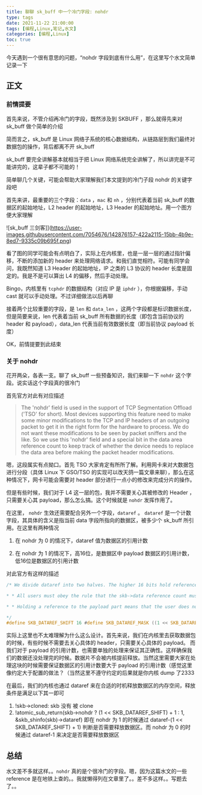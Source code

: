 ```yaml
---
title: 聊聊 sk_buff 中一个冷门字段: nohdr
type: tags
date: 2021-11-22 21:00:00
tags: [编程,Linux,笔记,水文]
categories: [编程,Linux]
toc: true
---
```


今天遇到一个很有意思的问题，“nohdr 字段到底有什么用”，在这里写个水文简单记录一下

<!--more-->

## 正文

### 前情提要

首先来说，不管介绍再冷门的字段，既然涉及到 SKBUFF ，那么就得先来对 sk_buff 做个简单的介绍

简而言之，sk_buff 是 Linux 网络子系统的核心数据结构，从链路层到我们最终对数据包的操作，背后都离不开 sk_buff 

sk_buff 要完全讲解基本就相当于把 Linux 网络系统完全讲解了，所以讲完是不可能讲完的，这辈子都不可能的！

简单聊几个关键，可能会帮助大家理解我们本文提到的冷门子段 nohdr 的关键字段吧

首先来讲，最重要的三个字段：`data` ，`mac` 和 `nh` ，分别代表着当前 sk_buff 的数据区的起始地址，L2 header 的起始地址，L3 Header 的起始地址。用一个图方便大家理解

![sk_buff 三剑客]](https://user-images.githubusercontent.com/7054676/142876157-422a2115-15bb-4b9e-8ed7-9335c09b695f.png)

看了图的同学可能会有点明白了，实际上在内核里，也是一层一层的通过指针偏移，不断的添加新的 header 来处理网络请求。和我们直觉相符。可能有同学会问，我既然知道 L3 Header 的起始地址，IP 之类的 L3 协议的 header 长度是固定的。我是不是可以算出 L4 的偏移，然后手动处理。

Bingo，内核里有 `tcphdr` 的数据结构（对应 IP 是 `iphdr` ），你根据偏移，手动 cast 就可以手动处理。不过详细做法以后再聊

接着两个比较重要的字段，是 `len` 和 `data_len` ，这两个字段都是标识数据长度，但是简要来说，len 代表着当前 sk_buff 所有数据的长度（即包含当前协议的 header 和 payload），data_len 代表当前有效数据长度（即当前协议 payload 长度）

OK，前情提要到此结束

### 关于 nohdr

花开两朵，各表一支。聊了 sk_buff 一些预备知识，我们来聊一下 `nohdr` 这个字段。说实话这个字段真的很冷门

首先官方对此有对应描述

> The 'nohdr' field is used in the support of TCP Segmentation Offload ('TSO' for short). Most devices supporting this feature need to make some minor modifications to the TCP and IP headers of an outgoing packet to get it in the right form for the hardware to process. We do not want these modifications to be seen by packet sniffers and the like. So we use this 'nohdr' field and a special bit in the data area reference count to keep track of whether the device needs to replace the data area before making the packet header modifications.

嗯，这段属实有点拗口。首先 TSO 大家肯定有所所了解。利用网卡来对大数据包进行分段（具体 Linux 下 GSO/TSO 的实现可以改天鸽一篇文章来聊），那么在这种情况下，网卡可能会需要对 header 部分进行一点小的修改来完成分片的操作。

但是有些时候，我们对于 L4 这一层的包，我并不需要关心其被修改的 Header ，只需要关心其 payload，那么怎么搞。这个时候就是 `nohdr` 发挥作用了。

在这里， `nohdr` 生效还需要配合另外一个字段，`dataref` 。 `dataref` 是一个计数字段，其具体的含义是指当前 data 字段所指向的数据区，被多少个 sk_buff 所引用。在这里有两种情况

1. 在 nohdr 为 0 的情况下，dataref 值为数据区的引用计数

2. 在 nohdr 为 1 的情况下，高16位，是数据区中 payload 数据区的引用计数，低16位是数据区的引用计数

对此官方有这样的描述

```c
/* We divide dataref into two halves. The higher 16 bits hold references * to the payload part of skb->data. The lower 16 bits hold references to * the entire skb->data. It is up to the users of the skb to agree on * where the payload starts.

* * All users must obey the rule that the skb->data reference count must be * greater than or equal to the payload reference count.

* * Holding a reference to the payload part means that the user does not * care about modifications to the header part of skb->data.

*/ 
#define SKB_DATAREF_SHIFT 16 #define SKB_DATAREF_MASK ((1 << SKB_DATAREF_SHIFT) - 1)
```

实际上这里也不太难理解为什么这么设计。首先来说，我们在内核里去获取数据包的时候，有些时候不需要去关心具体的 header，只需要关心具体的 payload。 而我们对于 payload 的引用计数，也需要单独的处理来保证其正确性。这样确保我们的数据还没处理完的时候。数据片不会被内核提前释放。当然这里需要大家在处理这块的时候需要保证数据区的引用计数要大于 payload 的引用计数（感觉这里像约定大于配置的做法？（当然这里不遵守约定的后果就是你内核 dump 了2333

在最后，我们的内核也通过 dataref 来在合适的时机释放数据区的内存空间，释放条件是满足以下其一即可

1. !skb->cloned: skb 没有 被 clone
2. !atomic_sub_return(skb->nohdr ? (1 << SKB_DATAREF_SHIFT) + 1 : 1, &skb_shinfo(skb)->dataref) 即在 nohdr 为 1 的时候通过 dataref-(1 << SKB_DATAREF_SHIFT) + 1) 判断是否需要释放数据区。而 nohdr 为 0 的时候通过 dataref-1 来决定是否需要释放数据区

## 总结

水文差不多就这样。。`nohdr` 真的是个很冷门的字段。嗯，因为这篇水文的一些 reference 是在地铁上查的。。我就懒得列在文章里了。。差不多这样。。写题去了。。
